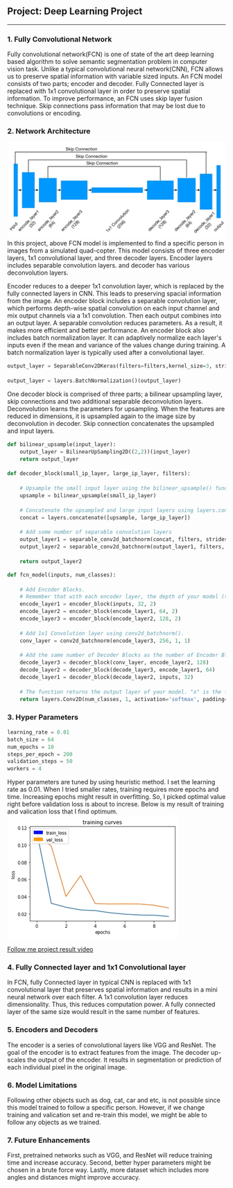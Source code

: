 ## Project: Deep Learning Project

---

[//]: # (Image References)

[architecture]: ./misc_images/fcn_architecture.jpg
[train]: ./misc_images/training_curve.jpg
[result]: https://youtu.be/FZUxv9PI72o

### 1. Fully Convolutional Network
Fully convolutional network(FCN) is one of state of the art deep learning based algorithm to solve semantic segmentation problem in computer vision task. Unlike a typical convolutional neural network(CNN), FCN allows us to preserve spatial information with variable sized inputs. An FCN model consists of two parts; encoder and decoder. Fully Connected layer is replaced with 1x1 convolutional layer in order to preserve spatial information. To improve performance, an FCN uses skip layer fusion technique. Skip connections pass information that may be lost due to convolutions or encoding.

### 2. Network Architecture
![FCN architecture][architecture]
In this project, above FCN model is implemented to find a specific person in images from a simulated quad-copter. This model consists of three encoder layers, 1x1 convolutional layer, and three decoder layers. Encoder layers includes separable convolution layers. and decoder has various deconvolution layers. 

Encoder reduces to a deeper 1x1 convolution layer, which is replaced by the fully connected layers in CNN. This leads to preserving spacial information from the image. An encoder block includes a separable convolution layer, which performs depth-wise spatial convolution on each input channel and mix output channels via a 1x1 convolution. Then each output combines into an output layer. A separable convolution reduces parameters. As a result, it makes more efficient and better performance. An encoder block also includes batch normalization layer. It can adaptively normalize each layer's inputs even if the mean and variance of the values change during training. A batch normalization layer is typically used after a convolutional layer.

```python
output_layer = SeparableConv2DKeras(filters=filters,kernel_size=3, strides=strides, padding='same', activation='relu')(input_layer)
    
output_layer = layers.BatchNormalization()(output_layer) 
```

One decoder block is comprised of three parts; a bilinear upsampling layer, skip connections and two additional separable deconvolution layers. Deconvolution learns the parameters for upsampling. When the features are reduced in dimensions, it is upsampled again to the image size by deconvolution in decoder. Skip connection concatenates the upsampled and input layers.

```python
def bilinear_upsample(input_layer):
    output_layer = BilinearUpSampling2D((2,2))(input_layer)
    return output_layer

def decoder_block(small_ip_layer, large_ip_layer, filters):
    
    # Upsample the small input layer using the bilinear_upsample() function.
    upsample = bilinear_upsample(small_ip_layer)
    
    # Concatenate the upsampled and large input layers using layers.concatenate
    concat = layers.concatenate([upsample, large_ip_layer])
    
    # Add some number of separable convolution layers
    output_layer1 = separable_conv2d_batchnorm(concat, filters, strides=1)
    output_layer2 = separable_conv2d_batchnorm(output_layer1, filters, strides=1)
    
    return output_layer2
```

```python
def fcn_model(inputs, num_classes):
    
    # Add Encoder Blocks. 
    # Remember that with each encoder layer, the depth of your model (the number of filters) increases.
    encode_layer1 = encoder_block(inputs, 32, 2)
    encode_layer2 = encoder_block(encode_layer1, 64, 2)
    encode_layer3 = encoder_block(encode_layer2, 128, 2)
    
    # Add 1x1 Convolution layer using conv2d_batchnorm().
    conv_layer = conv2d_batchnorm(encode_layer3, 256, 1, 1)
    
    # Add the same number of Decoder Blocks as the number of Encoder Blocks
    decode_layer3 = decoder_block(conv_layer, encode_layer2, 128)
    decode_layer2 = decoder_block(decode_layer3, encode_layer1, 64)
    decode_layer1 = decoder_block(decode_layer2, inputs, 32)
    
    # The function returns the output layer of your model. "x" is the final layer obtained from the last decoder_block()
    return layers.Conv2D(num_classes, 1, activation='softmax', padding='same')(decode_layer1)
```

### 3. Hyper Parameters

```python
learning_rate = 0.01
batch_size = 64
num_epochs = 10
steps_per_epoch = 200
validation_steps = 50
workers = 4
```

Hyper parameters are tuned by using heuristic method. I set the learning rate as 0.01. When I tried smaller rates, training requires more epochs and time. Increasing epochs might result in overfitting. So, I picked optimal value right before validation loss is about to increse. Below is my result of training and valication loss that I find optimum.
![Training Curves][train]

[Follow me project result video][result]

### 4. Fully Connected layer and 1x1 Convolutional layer
In FCN, fully Connected layer in typical CNN is replaced with 1x1 convolutional layer that preserves spatial information and results in a mini neural network over each filter. A 1x1 convolution layer reduces dimensionality. Thus, this reduces computation power. A fully connected layer of the same size would result in the same number of features.

### 5. Encoders and Decoders
The encoder is a series of convolutional layers like VGG and ResNet. The goal of the encoder is to extract features from the image. The decoder up-scales the output of the encoder. It results in segmentation or prediction of each individual pixel in the original image.

### 6. Model Limitations
Following other objects such as dog, cat, car and etc, is not possible since this model trained to follow a specific person. However, if we change training and valication set and re-train this model, we might be able to follow any objects as we trained.

### 7. Future Enhancements

First, pretrained networks such as VGG, and ResNet will reduce training time and increase accuracy.
Second, better hyper parameters might be chosen in a brute force way.
Lastly, more dataset which includes more angles and distances might improve accuracy.


